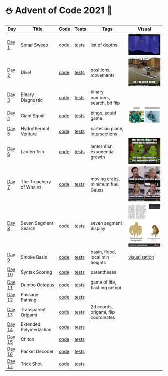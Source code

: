 # ⛄️ Advent of Code 2021 🥶

| Day                                            | Title                   | Code                   | Tests                                                      | Tags                                 | Visual                                                                                                                                                        |
|------------------------------------------------|-------------------------|------------------------|------------------------------------------------------------|--------------------------------------|---------------------------------------------------------------------------------------------------------------------------------------------------------------|
| [Day 1](https://adventofcode.com/2021/day/1)   | Sonar Sweep             | [code](day01/Day1.kt)  | [tests](../../../test/kotlin/aoc2021/day01/Day1KtTest.kt)  | list of depths                       | <img src="day01/assets/sonar_sweep.gif" alt="Visualisation of Day 1" width="180"/>                                                                            |
| [Day 2](https://adventofcode.com/2021/day/2)   | Dive!                   | [code](day02/Day2.kt)  | [tests](../../../test/kotlin/aoc2021/day02/Day2KtTest.kt)  | positions, movements                 | <img src="day02/assets/img.png" alt="Visualisation of Day 2" width="180"/>                                                                                    |
| [Day 3](https://adventofcode.com/2021/day/3)   | Binary Diagnostic       | [code](day03/Day3.kt)  | [tests](../../../test/kotlin/aoc2021/day03/Day3KtTest.kt)  | binary numbers, search, bit flip     |                                                                                                                                                               |
| [Day 4](https://adventofcode.com/2021/day/4)   | Giant Squid             | [code](day04/Day4.kt)  | [tests](../../../test/kotlin/aoc2021/day04/Day4KtTest.kt)  | bingo, squid game                    | <img src="day04/assets/day4.jpg" alt="Visualisation of Day 4" width="220"/>                                                                                   |
| [Day 5](https://adventofcode.com/2021/day/5)   | Hydrothermal Venture    | [code](day05/Day5.kt)  | [tests](../../../test/kotlin/aoc2021/day05/Day5KtTest.kt)  | cartesian plane, intersections       |                                                                                                                                                               |
| [Day 6](https://adventofcode.com/2021/day/6)   | Lanternfish             | [code](day06/Day6.kt)  | [tests](../../../test/kotlin/aoc2021/day06/Day6KtTest.kt)  | lanternfish, exponential growth      | <img src="day06/assets/day6.jpg" alt="Visualisation of Day 6" width="180"/>                                                                                   |
| [Day 7](https://adventofcode.com/2021/day/7)   | The Treachery of Whales | [code](day07/Day7.kt)  | [tests](../../../test/kotlin/aoc2021/day07/Day7KtTest.kt)  | moving crabs, minimum fuel, Gauss    | <img src="day07/assets/day7.jpg" alt="Visualisation of Day 7" width="200"/>                                                                                   |
| [Day 8](https://adventofcode.com/2021/day/8)   | Seven Segment Search    | [code](day08/Day8.kt)  | [tests](../../../test/kotlin/aoc2021/day08/Day8KtTest.kt)  | seven segment display                | <img src="day08/assets/day8.jpg" alt="Visualisation of Day 8" width="220"/>                                                                                   |
| [Day 9](https://adventofcode.com/2021/day/9)   | Smoke Basin             | [code](day09/Day9.kt)  | [tests](../../../test/kotlin/aoc2021/day09/Day9KtTest.kt)  | basin, flood, local min heights      | [visualisation](https://refined-github-html-preview.kidonng.workers.dev/martapanc/Advent-of-Code/raw/master/src/main/kotlin/aoc2021/day09/render/basins.html) |
| [Day 10](https://adventofcode.com/2021/day/10) | Syntax Scoring          | [code](day10/Day10.kt) | [tests](../../../test/kotlin/aoc2021/day10/Day10KtTest.kt) | parentheses                          |                                                                                                                                                               |
| [Day 11](https://adventofcode.com/2021/day/11) | Dumbo Octopus           | [code](day11/Day11.kt) | [tests](../../../test/kotlin/aoc2021/day11/Day11KtTest.kt) | game of life, flashing octopi        |                                                                                                                                                               |
| [Day 12](https://adventofcode.com/2021/day/12) | Passage Pathing         | [code](day12/Day12.kt) | [tests](../../../test/kotlin/aoc2021/day12/Day12KtTest.kt) |                                      |                                                                                                                                                               |
| [Day 13](https://adventofcode.com/2021/day/13) | Transparent Origami     | [code](day13/Day13.kt) | [tests](../../../test/kotlin/aoc2021/day13/Day13KtTest.kt) | 2d coords, origami, flip coordinates |                                                                                                                                                               |
| [Day 14](https://adventofcode.com/2021/day/14) | Extended Polymerization | [code](day14/Day14.kt) | [tests](../../../test/kotlin/aoc2021/day14/Day14KtTest.kt) |                                      |                                                                                                                                                               |
| [Day 15](https://adventofcode.com/2021/day/15) | Chiton                  | [code](day15/Day15.kt) | [tests](../../../test/kotlin/aoc2021/day15/Day15KtTest.kt) |                                      |                                                                                                                                                               |
| [Day 16](https://adventofcode.com/2021/day/16) | Packet Decoder          | [code](day16/Day16.kt) | [tests](../../../test/kotlin/aoc2021/day16/Day16KtTest.kt) |                                      |                                                                                                                                                               |
| [Day 17](https://adventofcode.com/2021/day/17) | Trick Shot              | [code](day17/Day17.kt) | [tests](../../../test/kotlin/aoc2021/day17/Day17KtTest.kt) |                                      |                                                                                                                                                               |
